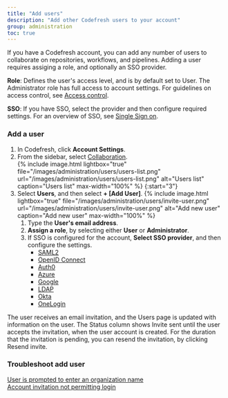 ```yaml
---
title: "Add users"
description: "Add other Codefresh users to your account"
group: administration
toc: true
---
```


If you have a Codefresh account, you can add any number of users to collaborate on repositories, workflows, and pipelines. Adding a user requires assiging a role, and optionally an SSO provider. 

**Role**: Defines the user's access level, and is by default set to User. The Administrator role has full access to account settings. 
For guidelines on access control, see [Access control]({{site.baseurl}}/docs/administration/access-control/).  

**SSO**: If you have SSO, select the provider and then configure required settings. For an overview of SSO, see [Single Sign on]({{site.baseurl}}/docs/administration/single-sign-on/).

### Add a user  
1. In Codefresh, click **Account Settings**.
1. From the sidebar, select [Collaboration]((https://g.codefresh.io/2.0/account-settings/users){:target="\_blank"}).  
   {% include
   image.html
   lightbox="true"
   file="/images/administration/users/users-list.png"
   url="/images/administration/users/users-list.png"
   alt="Users list"
   caption="Users list"
   max-width="100%"
   %}
{:start="3"} 
1. Select **Users**, and then select **+ [Add User]**.
   {% include 
   image.html 
   lightbox="true" 
   file="/images/administration/users/invite-user.png" 
   url="/images/administration/users/invite-user.png" 
   alt="Add new user" 
   caption="Add new user"
   max-width="100%" 
   %}
   1. Type the **User's email address**.  
   1. **Assign a role**, by selecting either **User** or **Administrator**.  
   1. If SSO is configured for the account, **Select SSO provider**, and then configure the settings.  
      * [SAML2]({{site.baseurl}}/docs/administration/single-sign-on/sso-setup-saml2.md) 
      * [OpenID Connect]({{site.baseurl}}/docs/administration/single-sign-on/sso-setup-oauth2.md) 
      * [Auth0]({{site.baseurl}}/docs/administration/single-sign-on/sso-auth0.md) 
      * [Azure]({{site.baseurl}}/docs/administration/single-sign-on/sso-azure.md)  
      * [Google]({{site.baseurl}}/docs/administration/single-sign-on/sso-google.md)
      * [LDAP]({{site.baseurl}}/docs/administration/single-sign-on/sso-ldap.md)
      * [Okta]({{site.baseurl}}/docs/administration/single-sign-on/sso-okta.md)
      * [OneLogin]({{site.baseurl}}/docs/administration/single-sign-on/sso-onelogin.md)


The user receives an email invitation, and the Users page is updated with information on the user. 
The Status column shows Invite sent until the user accepts the invitation, when the user account is created. For the duration that the invitation is pending, you can resend the invitation, by clicking Resend invite.

### Troubleshoot add user
[User is prompted to enter an organization name](https://support.codefresh.io/hc/en-us/articles/360020177959-User-is-prompted-to-enter-an-organization-name)  
[Account invitation not permitting login](https://support.codefresh.io/hc/en-us/articles/360015251000-Account-invitation-not-permitting-login)